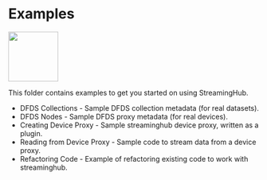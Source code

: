 # Examples

<img src="https://i.imgur.com/xSieE3V.png" height="100px">

This folder contains examples to get you started on using StreamingHub.

- DFDS Collections - Sample DFDS collection metadata (for real datasets).
- DFDS Nodes - Sample DFDS proxy metadata (for real devices).
- Creating Device Proxy - Sample streaminghub device proxy, written as a plugin.
- Reading from Device Proxy - Sample code to stream data from a device proxy.
- Refactoring Code - Example of refactoring existing code to work with streaminghub.
